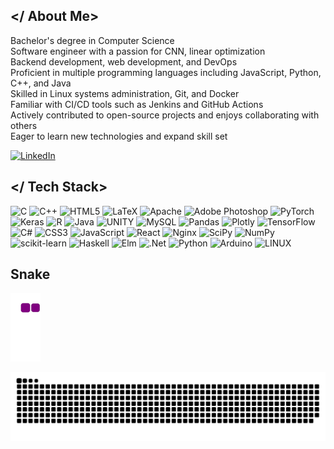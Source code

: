 ## </ About Me>
Bachelor's degree in Computer Science<br>Software engineer with a passion for CNN, linear optimization <br>Backend development, web development, and DevOps<br>Proficient in multiple programming languages including JavaScript, Python, C++, and Java<br>Skilled in Linux systems administration, Git, and Docker<br>Familiar with CI/CD tools such as Jenkins and GitHub Actions<br>Actively contributed to open-source projects and enjoys collaborating with others<br>Eager to learn new technologies and expand skill set

[![LinkedIn](https://img.shields.io/badge/LinkedIn-%230077B5.svg?logo=linkedin&logoColor=white)](https://linkedin.com/in/moeinroghani/) 


## </ Tech Stack>
![C](https://img.shields.io/badge/c-%23000000.svg?style=flat-square&logo=c&logoColor=white)
![C++](https://img.shields.io/badge/c++-%23000000.svg?style=flat-square&logo=c%2B%2B&logoColor=white)
![HTML5](https://img.shields.io/badge/html5-%23000000.svg?style=flat-square&logo=html5&logoColor=white)
![LaTeX](https://img.shields.io/badge/latex-%23000000.svg?style=flat-square&logo=latex&logoColor=white)
![Apache](https://img.shields.io/badge/apache-%23000000.svg?style=flat-square&logo=apache&logoColor=white)
![Adobe Photoshop](https://img.shields.io/badge/adobephotoshop-%23000000.svg?style=flat-square&logo=adobephotoshop&logoColor=white)
![PyTorch](https://img.shields.io/badge/PyTorch-%23000000.svg?style=flat-square&logo=PyTorch&logoColor=white)
![Keras](https://img.shields.io/badge/Keras-%23000000.svg?style=flat-square&logo=Keras&logoColor=white)
![R](https://img.shields.io/badge/r-%23992063.svg?style=flat-square&logo=r&logoColor=white)
![Java](https://img.shields.io/badge/java-%23992063.svg?style=flat-square&logo=java&logoColor=white)
![UNITY](https://img.shields.io/badge/Unity-%23992063.svg?style=flat-square&logo=unity&logoColor=white)
![MySQL](https://img.shields.io/badge/mysql-%23992063.svg?style=flat-square&logo=mysql&logoColor=white)
![Pandas](https://img.shields.io/badge/pandas-%23992063.svg?style=flat-square&logo=pandas&logoColor=white)
![Plotly](https://img.shields.io/badge/Plotly-%23992063.svg?style=flat-square&logo=plotly&logoColor=white)
![TensorFlow](https://img.shields.io/badge/TensorFlow-%23992063.svg?style=flat-square&logo=TensorFlow&logoColor=white)
![C#](https://img.shields.io/badge/c%23-%233c2c4e.svg?style=flat-square&logo=c-sharp&logoColor=white)
![CSS3](https://img.shields.io/badge/css3-%233c2c4e.svg?style=flat-square&logo=css3&logoColor=white)
![JavaScript](https://img.shields.io/badge/javascript-%233c2c4e.svg?style=flat-square&logo=javascript&logoColor=white)
![React](https://img.shields.io/badge/react-%233c2c4e.svg?style=flat-square&logo=react&logoColor=white)
![Nginx](https://img.shields.io/badge/nginx-%233c2c4e.svg?style=flat-square&logo=nginx&logoColor=white)
![SciPy](https://img.shields.io/badge/SciPy-%233c2c4e.svg?style=flat-square&logo=scipy&logoColor=white)
![NumPy](https://img.shields.io/badge/numpy-%233c2c4e.svg?style=flat-square&logo=numpy&logoColor=white)
![scikit-learn](https://img.shields.io/badge/scikit--learn-%233c2c4e.svg?style=flat-square&logo=scikit-learn&logoColor=white)
![Haskell](https://img.shields.io/badge/Haskell-5e5e5e?style=flat-square&logo=haskell&logoColor=white)
![Elm](https://img.shields.io/badge/Elm-5e5e5e?style=flat-square&logo=elm&logoColor=white)
![.Net](https://img.shields.io/badge/.NET-5C5C5C?style=flat-square&logo=.net&logoColor=white)
![Python](https://img.shields.io/badge/python-4b4b4b?style=flat-square&logo=python&logoColor=white)
![Arduino](https://img.shields.io/badge/-Arduino-4b4b4b?style=flat-square&logo=Arduino&logoColor=white)
![LINUX](https://img.shields.io/badge/Linux-FCC624?style=flat-square&logo=linux&logoColor=black)

## Snake
![snake gif](https://github.com/MoeinRoghani/MoeinRoghani/blob/gh-pages/github-contribution-grid-snake.gif)

<picture>
  <source
    media="(prefers-color-scheme: dark)"
    srcset="
      https://raw.githubusercontent.com/platane/snk/output/github-contribution-grid-snake-dark.svg
    "
  />
  <source
    media="(prefers-color-scheme: light)"
    srcset="
      https://raw.githubusercontent.com/platane/snk/output/github-contribution-grid-snake.svg
    "
  />
  <img
    alt="github contribution grid snake animation"
    src="https://raw.githubusercontent.com/platane/snk/output/github-contribution-grid-snake.svg"
  />
</picture>

<!--### Meme of the Day
<img src="https://rm.up.railway.app/" width="256px"/>

---
[![](https://visitcount.itsvg.in/api?id=MoeinRoghani&icon=1&color=0)](https://visitcount.itsvg.in)

# this is for size, big to small, #, ##, ###,-->
